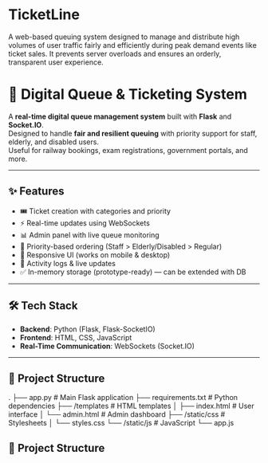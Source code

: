 # TicketLine
A web-based queuing system designed to manage and distribute high volumes of user traffic fairly and efficiently during peak demand events like ticket sales. It prevents server overloads and ensures an orderly, transparent user experience.
# 🚀 Digital Queue & Ticketing System

A **real-time digital queue management system** built with **Flask** and **Socket.IO**.  
Designed to handle **fair and resilient queuing** with priority support for staff, elderly, and disabled users.  
Useful for railway bookings, exam registrations, government portals, and more.

---

## ✨ Features
- 🎟️ Ticket creation with categories and priority
- ⚡ Real-time updates using WebSockets
- 📊 Admin panel with live queue monitoring
- 🧮 Priority-based ordering (Staff > Elderly/Disabled > Regular)
- 📱 Responsive UI (works on mobile & desktop)
- 📌 Activity logs & live updates
- ✅ In-memory storage (prototype-ready) — can be extended with DB

---

## 🛠️ Tech Stack
- **Backend**: Python (Flask, Flask-SocketIO)
- **Frontend**: HTML, CSS, JavaScript
- **Real-Time Communication**: WebSockets (Socket.IO)

---
## 📂 Project Structure

.
├── app.py # Main Flask application
├── requirements.txt # Python dependencies
├── /templates # HTML templates
│ ├── index.html # User interface
│ └── admin.html # Admin dashboard
├── /static/css # Stylesheets
│ └── styles.css
└── /static/js # JavaScript
└── app.js

## 📂 Project Structure
